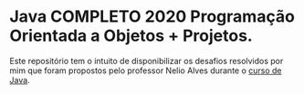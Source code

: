 # Java COMPLETO 2020 Programação Orientada a Objetos + Projetos.
Este repositório tem o intuito de disponibilizar os desafios resolvidos por mim que foram propostos pelo professor Nelio Alves durante o [curso de Java](https://www.udemy.com/course/java-curso-completo/).

